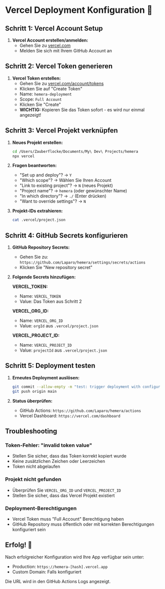 # Vercel Deployment Konfiguration 🚀

## Schritt 1: Vercel Account Setup

1. **Vercel Account erstellen/anmelden:**
   - Gehen Sie zu [vercel.com](https://vercel.com)
   - Melden Sie sich mit Ihrem GitHub Account an

## Schritt 2: Vercel Token generieren

1. **Vercel Token erstellen:**
   - Gehen Sie zu [vercel.com/account/tokens](https://vercel.com/account/tokens)
   - Klicken Sie auf "Create Token"
   - Name: `hemera-deployment`
   - Scope: `Full Account`
   - Klicken Sie "Create"
   - **WICHTIG:** Kopieren Sie das Token sofort - es wird nur einmal angezeigt!

## Schritt 3: Vercel Projekt verknüpfen

1. **Neues Projekt erstellen:**

   ```bash
   cd /Users/Zauberflocke/Documents/My\ Dev\ Projects/hemera
   npx vercel
   ```

2. **Fragen beantworten:**
   - "Set up and deploy"? → `Y`
   - "Which scope"? → Wählen Sie Ihren Account
   - "Link to existing project"? → `N` (neues Projekt)
   - "Project name"? → `hemera` (oder gewünschter Name)
   - "In which directory"? → `./` (Enter drücken)
   - "Want to override settings"? → `N`

3. **Projekt-IDs extrahieren:**

   ```bash
   cat .vercel/project.json
   ```

## Schritt 4: GitHub Secrets konfigurieren

1. **GitHub Repository Secrets:**
   - Gehen Sie zu: `https://github.com/Laparo/hemera/settings/secrets/actions`
   - Klicken Sie "New repository secret"
2. **Folgende Secrets hinzufügen:**

   **VERCEL_TOKEN:**
   - Name: `VERCEL_TOKEN`
   - Value: Das Token aus Schritt 2

   **VERCEL_ORG_ID:**
   - Name: `VERCEL_ORG_ID`
   - Value: `orgId` aus `.vercel/project.json`

   **VERCEL_PROJECT_ID:**
   - Name: `VERCEL_PROJECT_ID`
   - Value: `projectId` aus `.vercel/project.json`

## Schritt 5: Deployment testen

1. **Erneutes Deployment auslösen:**

   ```bash
   git commit --allow-empty -m "test: trigger deployment with configured secrets"
   git push origin main
   ```

2. **Status überprüfen:**
   - GitHub Actions: `https://github.com/Laparo/hemera/actions`
   - Vercel Dashboard: `https://vercel.com/dashboard`

## Troubleshooting

### Token-Fehler: "invalid token value"

- Stellen Sie sicher, dass das Token korrekt kopiert wurde
- Keine zusätzlichen Zeichen oder Leerzeichen
- Token nicht abgelaufen

### Projekt nicht gefunden

- Überprüfen Sie `VERCEL_ORG_ID` und `VERCEL_PROJECT_ID`
- Stellen Sie sicher, dass das Vercel Projekt existiert

### Deployment-Berechtigungen

- Vercel Token muss "Full Account" Berechtigung haben
- GitHub Repository muss öffentlich oder mit korrekten Berechtigungen konfiguriert sein

## Erfolg! 🎉

Nach erfolgreicher Konfiguration wird Ihre App verfügbar sein unter:

- Production: `https://hemera-[hash].vercel.app`
- Custom Domain: Falls konfiguriert

Die URL wird in den GitHub Actions Logs angezeigt.
